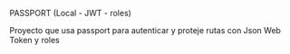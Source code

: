 PASSPORT (Local - JWT - roles)

Proyecto que usa passport para autenticar y proteje rutas con Json Web Token y roles